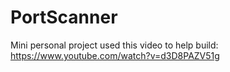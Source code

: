 # PortScanner
Mini personal project
used this video to help build: https://www.youtube.com/watch?v=d3D8PAZV51g
